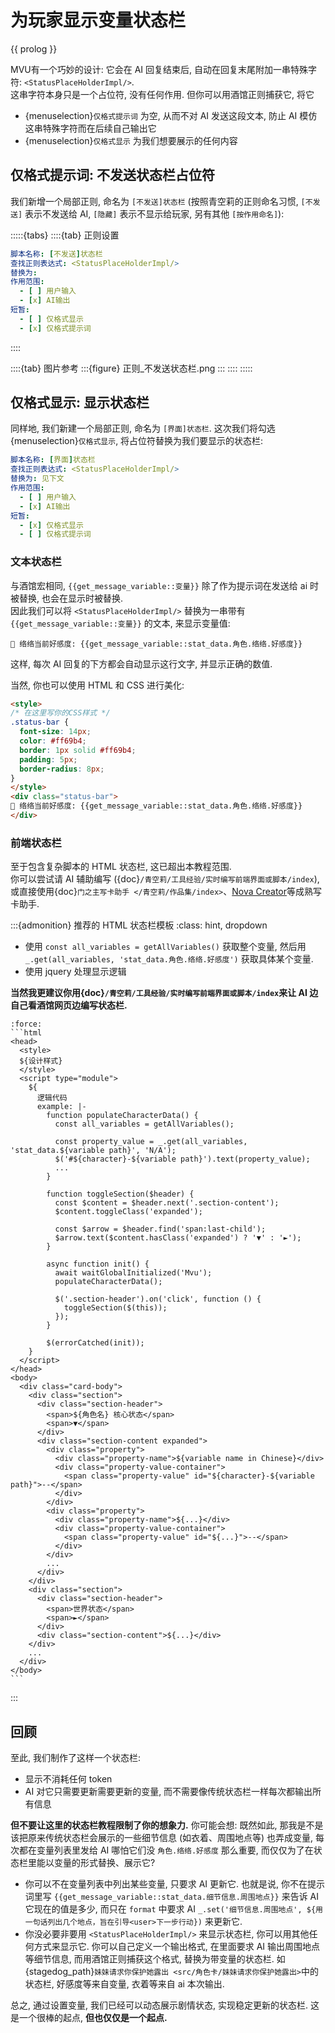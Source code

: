# 为玩家显示变量状态栏

{{ prolog }}

MVU有一个巧妙的设计: 它会在 AI 回复结束后, 自动在回复末尾附加一串特殊字符: `<StatusPlaceHolderImpl/>`. \
这串字符本身只是一个占位符, 没有任何作用. 但你可以用酒馆正则捕获它, 将它

- {menuselection}`仅格式提示词` 为空, 从而不对 AI 发送这段文本, 防止 AI 模仿这串特殊字符而在后续自己输出它
- {menuselection}`仅格式显示` 为我们想要展示的任何内容

## 仅格式提示词: 不发送状态栏占位符

我们新增一个局部正则, 命名为 `[不发送]状态栏` (按照青空莉的正则命名习惯, `[不发送]` 表示不发送给 AI, `[隐藏]` 表示不显示给玩家, 另有其他 `[按作用命名]`):

:::::{tabs}
::::{tab} 正则设置

```yaml
脚本名称: [不发送]状态栏
查找正则表达式: <StatusPlaceHolderImpl/>
替换为:
作用范围:
  - [ ] 用户输入
  - [x] AI输出
短暂:
  - [ ] 仅格式显示
  - [x] 仅格式提示词
```

::::

::::{tab} 图片参考
:::{figure} 正则_不发送状态栏.png
:::
::::
:::::

## 仅格式显示: 显示状态栏

同样地, 我们新建一个局部正则, 命名为 `[界面]状态栏`. 这次我们将勾选 {menuselection}`仅格式显示`, 将占位符替换为我们要显示的状态栏:

```yaml
脚本名称: [界面]状态栏
查找正则表达式: <StatusPlaceHolderImpl/>
替换为: 见下文
作用范围:
  - [ ] 用户输入
  - [x] AI输出
短暂:
  - [x] 仅格式显示
  - [ ] 仅格式提示词
```

### 文本状态栏

与酒馆宏相同, `{{get_message_variable::变量}}` 除了作为提示词在发送给 ai 时被替换, 也会在显示时被替换. \
因此我们可以将 `<StatusPlaceHolderImpl/>` 替换为一串带有 `{{get_message_variable::变量}}` 的文本, 来显示变量值:

```text
💖 络络当前好感度: {{get_message_variable::stat_data.角色.络络.好感度}}
```

这样, 每次 AI 回复的下方都会自动显示这行文字, 并显示正确的数值.

当然, 你也可以使用 HTML 和 CSS 进行美化:

```html
<style>
/* 在这里写你的CSS样式 */
.status-bar {
  font-size: 14px;
  color: #ff69b4;
  border: 1px solid #ff69b4;
  padding: 5px;
  border-radius: 8px;
}
</style>
<div class="status-bar">
💖 络络当前好感度: {{get_message_variable::stat_data.角色.络络.好感度}}
</div>
```

### 前端状态栏

至于包含复杂脚本的 HTML 状态栏, 这已超出本教程范围. \
你可以尝试请 AI 辅助编写 ({doc}`/青空莉/工具经验/实时编写前端界面或脚本/index`), 或直接使用{doc}`门之主写卡助手 </青空莉/作品集/index>`、[Nova Creator](https://discord.com/channels/1291925535324110879/1366655718882672711)等成熟写卡助手.

:::{admonition} 推荐的 HTML 状态栏模板
:class: hint, dropdown

- 使用 `const all_variables = getAllVariables()` 获取整个变量, 然后用 `_.get(all_variables, 'stat_data.角色.络络.好感度')` 获取具体某个变量.
- 使用 jquery 处理显示逻辑

**当然我更建议你用{doc}`/青空莉/工具经验/实时编写前端界面或脚本/index`来让 AI 边自己看酒馆网页边编写状态栏.**

````{code-block} html
:force:
```html
<head>
  <style>
  ${设计样式}
  </style>
  <script type="module">
    ${
      逻辑代码
      example: |-
        function populateCharacterData() {
          const all_variables = getAllVariables();

          const property_value = _.get(all_variables, 'stat_data.${variable path}', 'N/A');
          $('#${character}-${variable path}').text(property_value);
          ...
        }

        function toggleSection($header) {
          const $content = $header.next('.section-content');
          $content.toggleClass('expanded');

          const $arrow = $header.find('span:last-child');
          $arrow.text($content.hasClass('expanded') ? '▼' : '►');
        }

        async function init() {
          await waitGlobalInitialized('Mvu');
          populateCharacterData();

          $('.section-header').on('click', function () {
            toggleSection($(this));
          });
        }

        $(errorCatched(init));
    }
  </script>
</head>
<body>
  <div class="card-body">
    <div class="section">
      <div class="section-header">
        <span>${角色名} 核心状态</span>
        <span>▼</span>
      </div>
      <div class="section-content expanded">
        <div class="property">
          <div class="property-name">${variable name in Chinese}</div>
          <div class="property-value-container">
            <span class="property-value" id="${character}-${variable path}">--</span>
          </div>
        </div>
        <div class="property">
          <div class="property-name">${...}</div>
          <div class="property-value-container">
            <span class="property-value" id="${...}">--</span>
          </div>
        </div>
        ...
      </div>
    </div>
    <div class="section">
      <div class="section-header">
        <span>世界状态</span>
        <span>►</span>
      </div>
      <div class="section-content">${...}</div>
    </div>
    ...
  </div>
</body>
```
````

:::

## 回顾

至此, 我们制作了这样一个状态栏:

- 显示不消耗任何 token
- AI 对它只需要更新需要更新的变量, 而不需要像传统状态栏一样每次都输出所有信息

**但不要让这里的状态栏教程限制了你的想象力.** 你可能会想: 既然如此, 那我是不是该把原来传统状态栏会展示的一些细节信息 (如衣着、周围地点等) 也弄成变量, 每次都在变量列表里发给 AI 哪怕它们没 `角色.络络.好感度` 那么重要, 而仅仅为了在状态栏里能以变量的形式替换、展示它?

- 你可以不在变量列表中列出某些变量, 只要求 AI 更新它. 也就是说, 你不在提示词里写 `{{get_message_variable::stat_data.细节信息.周围地点}}` 来告诉 AI 它现在的值是多少, 而只在 `format` 中要求 AI `_.set('细节信息.周围地点', ${用一句话列出几个地点，旨在引导<user>下一步行动})` 来更新它.
- 你没必要非要用 `<StatusPlaceHolderImpl/>` 来显示状态栏, 你可以用其他任何方式来显示它. 你可以自己定义一个输出格式, 在里面要求 AI 输出周围地点等细节信息, 而用酒馆正则捕获这个格式, 替换为带变量的状态栏. 如{stagedog_path}`妹妹请求你保护她露出 <src/角色卡/妹妹请求你保护她露出>`中的状态栏, 好感度等来自变量, 衣着等来自 ai 本次输出.

总之, 通过设置变量, 我们已经可以动态展示剧情状态, 实现稳定更新的状态栏. 这是一个很棒的起点, **但也仅仅是一个起点.**

